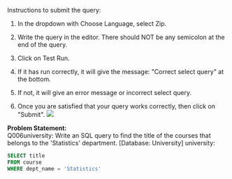 Instructions to submit the query:

1.  In the dropdown with Choose Language, select Zip.

1.  Write the query in the editor. There should NOT be any semicolon at the end of the query.
2.  Click on Test Run.
3.  If it has run correctly, it will give the message: "Correct select query" at the bottom.
4.  If not, it will give an error message or incorrect select query.
5.  Once you are satisfied that your query works correctly, then click on "Submit".
![](https://backend.seek.onlinedegree.iitm.ac.in/23t2_cs2001/assets/img/university.PNG?seed=41107&url=assets/img/university.PNG)

**Problem Statement:**  
Q006university: Write an SQL query to find the title of the courses that belongs to the 'Statistics' department. [Database: University] university:

```sql
SELECT title
FROM course
WHERE dept_name = 'Statistics'
```
